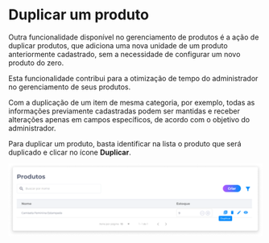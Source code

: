 # Duplicar um produto
Outra funcionalidade disponível no gerenciamento de produtos é a ação de duplicar produtos, que adiciona uma nova unidade de um produto anteriormente cadastrado, sem a necessidade de configurar um novo produto do zero.

Esta funcionalidade contribui para a otimização de tempo do administrador no gerenciamento de seus produtos.

Com a duplicação de um item de mesma categoria, por exemplo, todas as informações previamente cadastradas podem ser mantidas e receber alterações apenas em campos específicos, de acordo com o objetivo do administrador.

Para duplicar um produto, basta identificar na lista o produto que será duplicado e clicar no ícone **Duplicar**.

![image](../img/backoffice/products_duplicate.png)